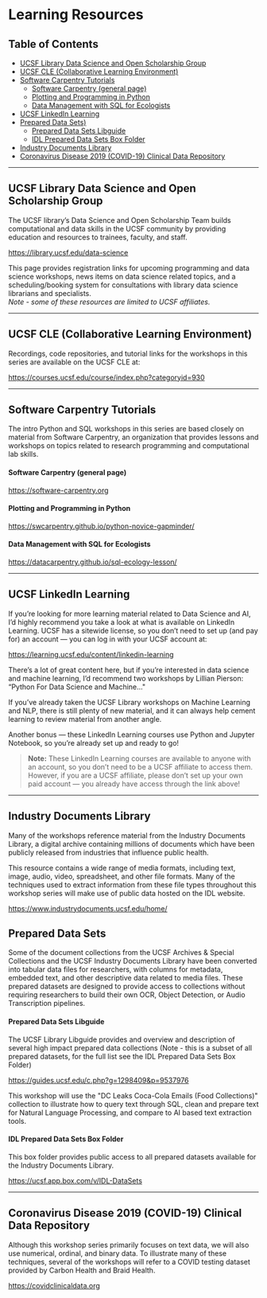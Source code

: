 # Learning Resources

## Table of Contents
- [UCSF Library Data Science and Open Scholarship Group](#ucsf-library-data-science-and-open-scholarship-group)
- [UCSF CLE (Collaborative Learning Environment)](#ucsf-cle-collaborative-learning-environment)
- [Software Carpentry Tutorials](#software-carpentry-tutorials)
  - [Software Carpentry (general page)](#software-carpentry-general-page)
  - [Plotting and Programming in Python](#plotting-and-programming-in-python)
  - [Data Management with SQL for Ecologists](#data-management-with-sql-for-ecologists)
- [UCSF LinkedIn Learning](#ucsf-linkedin-learning)
- [Prepared Data Sets)](#prepared-data-sets)
  - [Prepared Data Sets Libguide](#prepared-data-sets-libguide)
  - [IDL Prepared Data Sets Box Folder](#idl-prepared-data-sets-box-folder)
- [Industry Documents Library](#industry-documents-library)
- [Coronavirus Disease 2019 (COVID-19) Clinical Data Repository](#coronavirus-disease-2019-covid-19-clinical-data-repository)

---

## UCSF Library Data Science and Open Scholarship Group

The UCSF library’s Data Science and Open Scholarship Team builds computational and data skills in the UCSF community by providing education and resources to trainees, faculty, and staff.

<https://library.ucsf.edu/data-science>

This page provides registration links for upcoming programming and data science workshops, news items on data science related topics, and a scheduling/booking system for consultations with library data science librarians and specialists.  
*Note - some of these resources are limited to UCSF affiliates.*

---

## UCSF CLE (Collaborative Learning Environment)

Recordings, code repositories, and tutorial links for the workshops in this series are available on the UCSF CLE at:

<https://courses.ucsf.edu/course/index.php?categoryid=930>

---

## Software Carpentry Tutorials

The intro Python and SQL workshops in this series are based closely on material from Software Carpentry, an organization that provides lessons and workshops on topics related to research programming and computational lab skills.

#### Software Carpentry (general page)
<https://software-carpentry.org>

#### Plotting and Programming in Python
<https://swcarpentry.github.io/python-novice-gapminder/>

#### Data Management with SQL for Ecologists
<https://datacarpentry.github.io/sql-ecology-lesson/>

---

## UCSF LinkedIn Learning

If you’re looking for more learning material related to Data Science and AI, I’d highly recommend you take a look at what is available on LinkedIn Learning. UCSF has a sitewide license, so you don’t need to set up (and pay for) an account — you can log in with your UCSF account at:

<https://learning.ucsf.edu/content/linkedin-learning>

There’s a lot of great content here, but if you’re interested in data science and machine learning, I’d recommend two workshops by Lillian Pierson: “Python For Data Science and Machine..."

If you’ve already taken the UCSF Library workshops on Machine Learning and NLP, there is still plenty of new material, and it can always help cement learning to review material from another angle.

Another bonus — these LinkedIn Learning courses use Python and Jupyter Notebook, so you’re already set up and ready to go!

> **Note:** These LinkedIn Learning courses are available to anyone with an account, so you don’t need to be a UCSF affiliate to access them. However, if you are a UCSF affiliate, please don’t set up your own paid account — you already have access through the link above!

---

## Industry Documents Library

Many of the workshops reference material from the Industry Documents Library, a digital archive containing millions of documents which have been publicly released from industries that influence public health.

This resource contains a wide range of media formats, including text, image, audio, video, spreadsheet, and other file formats. Many of the techniques used to extract information from these file types throughout this workshop series will make use of public data hosted on the IDL website.

<https://www.industrydocuments.ucsf.edu/home/>

## Prepared Data Sets

Some of the document collections from the UCSF Archives & Special Collections and the UCSF Industry Documents Library have been converted into tabular data files for researchers, with columns for metadata, embedded text, and other descriptive data related to media files. These prepared datasets are designed to provide access to collections without requiring researchers to build their own OCR, Object Detection, or Audio Transcription pipelines. 

#### Prepared Data Sets Libguide

The UCSF Library Libguide provides and overview and description of several high impact prepared data collections (Note - this is a subset of all prepared datasets, for the full list see the IDL Prepared Data Sets Box Folder)

https://guides.ucsf.edu/c.php?g=1298409&p=9537976

This workshop will use the "DC Leaks Coca-Cola Emails (Food Collections)" collection to illustrate how to query text through SQL, clean and prepare text for Natural Language Processing, and compare to AI based text extraction tools. 

#### IDL Prepared Data Sets Box Folder

This box folder provides public access to all prepared datasets available for the Industry Documents Library.

https://ucsf.app.box.com/v/IDL-DataSets

---

## Coronavirus Disease 2019 (COVID-19) Clinical Data Repository

Although this workshop series primarily focuses on text data, we will also use numerical, ordinal, and binary data. To illustrate many of these techniques, several of the workshops will refer to a COVID testing dataset provided by Carbon Health and Braid Health.

<https://covidclinicaldata.org>

